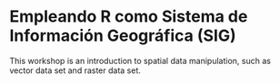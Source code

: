 # Empleando R como Sistema de Información Geográfica (SIG)
This workshop is an introduction to spatial data manipulation, such as vector data set and  raster data set.
